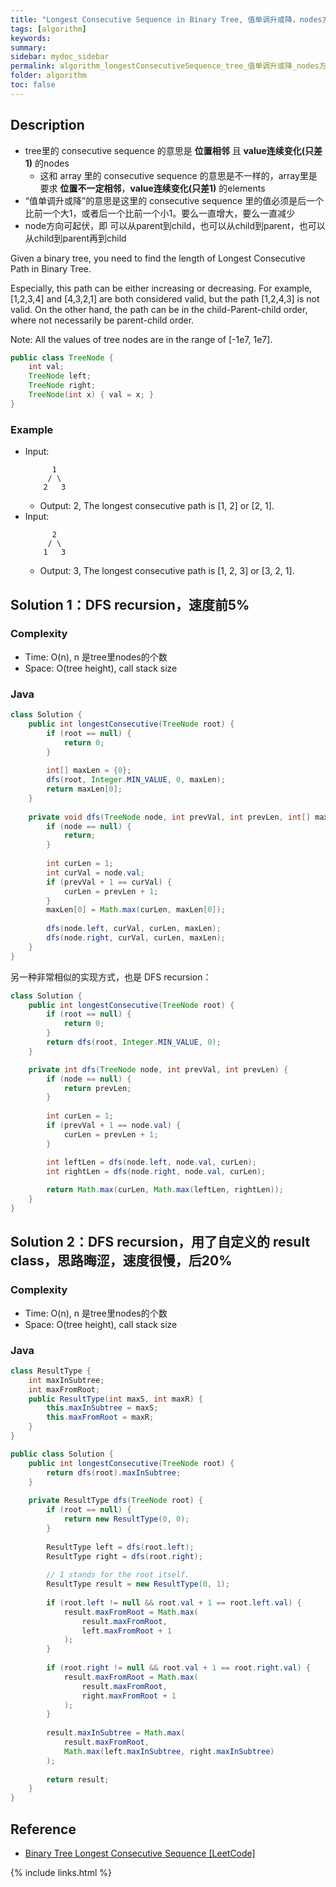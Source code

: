 ```yaml
---
title: "Longest Consecutive Sequence in Binary Tree, 值单调升或降，nodes方向可起伏"
tags: [algorithm]
keywords:
summary:
sidebar: mydoc_sidebar
permalink: algorithm_longestConsecutiveSequence_tree_值单调升或降_nodes方向可起伏.html
folder: algorithm
toc: false
---
```


## Description
* tree里的 consecutive sequence 的意思是 **位置相邻** 且 **value连续变化(只差1)** 的nodes
  * 这和 array 里的 consecutive sequence 的意思是不一样的，array里是要求 **位置不一定相邻**，**value连续变化(只差1)** 的elements
* “值单调升或降”的意思是这里的 consecutive sequence 里的值必须是后一个比前一个大1，或者后一个比前一个小1。要么一直增大，要么一直减少
* node方向可起伏，即 可以从parent到child，也可以从child到parent，也可以从child到parent再到child

Given a binary tree, you need to find the length of Longest Consecutive Path in Binary Tree.

Especially, this path can be either increasing or decreasing. For example, [1,2,3,4] and [4,3,2,1] are both considered valid, but the path [1,2,4,3] is not valid. On the other hand, the path can be in the child-Parent-child order, where not necessarily be parent-child order.

Note: All the values of tree nodes are in the range of [-1e7, 1e7].
```java
public class TreeNode {
    int val;
    TreeNode left;
    TreeNode right;
    TreeNode(int x) { val = x; }
}
```

### Example
* Input: 
  ```
        1
       / \
      2   3
  ```
  * Output: 2, The longest consecutive path is [1, 2] or [2, 1].
* Input: 
  ```
        2
       / \
      1   3
  ```
  * Output: 3, The longest consecutive path is [1, 2, 3] or [3, 2, 1].

## Solution 1：DFS recursion，速度前5%

### Complexity
* Time: O(n), n 是tree里nodes的个数
* Space: O(tree height), call stack size 

### Java
```java
class Solution {
    public int longestConsecutive(TreeNode root) {
        if (root == null) {
            return 0;
        }
        
        int[] maxLen = {0};
        dfs(root, Integer.MIN_VALUE, 0, maxLen);
        return maxLen[0];
    }
    
    private void dfs(TreeNode node, int prevVal, int prevLen, int[] maxLen) {
        if (node == null) {
            return;
        }
        
        int curLen = 1;
        int curVal = node.val;
        if (prevVal + 1 == curVal) {
            curLen = prevLen + 1;
        }
        maxLen[0] = Math.max(curLen, maxLen[0]);
        
        dfs(node.left, curVal, curLen, maxLen);
        dfs(node.right, curVal, curLen, maxLen);
    }
}
```

另一种非常相似的实现方式，也是 DFS recursion：
```java
class Solution {
    public int longestConsecutive(TreeNode root) {
        if (root == null) {
            return 0;
        }
        return dfs(root, Integer.MIN_VALUE, 0);
    }

    private int dfs(TreeNode node, int prevVal, int prevLen) {
        if (node == null) {
            return prevLen;
        }
        
        int curLen = 1;
        if (prevVal + 1 == node.val) {
            curLen = prevLen + 1;
        }

        int leftLen = dfs(node.left, node.val, curLen);
        int rightLen = dfs(node.right, node.val, curLen);
       
        return Math.max(curLen, Math.max(leftLen, rightLen));
    }
}
```

## Solution 2：DFS recursion，用了自定义的 result class，思路晦涩，速度很慢，后20%

### Complexity
* Time: O(n), n 是tree里nodes的个数
* Space: O(tree height), call stack size 

### Java
```java
class ResultType {
    int maxInSubtree;
    int maxFromRoot;
    public ResultType(int maxS, int maxR) {
        this.maxInSubtree = maxS;
        this.maxFromRoot = maxR;
    }
}

public class Solution {
    public int longestConsecutive(TreeNode root) {
        return dfs(root).maxInSubtree;
    }
    
    private ResultType dfs(TreeNode root) {
        if (root == null) {
            return new ResultType(0, 0);
        }
        
        ResultType left = dfs(root.left);
        ResultType right = dfs(root.right);
        
        // 1 stands for the root itself.
        ResultType result = new ResultType(0, 1);
        
        if (root.left != null && root.val + 1 == root.left.val) {
            result.maxFromRoot = Math.max(
                result.maxFromRoot,
                left.maxFromRoot + 1
            );
        }
        
        if (root.right != null && root.val + 1 == root.right.val) {
            result.maxFromRoot = Math.max(
                result.maxFromRoot,
                right.maxFromRoot + 1
            );
        }
        
        result.maxInSubtree = Math.max(
            result.maxFromRoot,
            Math.max(left.maxInSubtree, right.maxInSubtree)
        );
        
        return result;
    }
}
```

## Reference
* [Binary Tree Longest Consecutive Sequence
 [LeetCode]](https://leetcode.com/problems/binary-tree-longest-consecutive-sequence/description/)

{% include links.html %}
